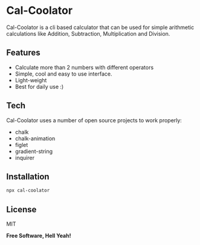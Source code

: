 # Cal-Coolator

Cal-Coolator is a cli based calculator that can be used for simple arithmetic calculations like Addition, Subtraction, Multiplication and Division.

## Features

- Calculate more than 2 numbers with different operators
- Simple, cool and easy to use interface.
- Light-weight
- Best for daily use :)

## Tech

Cal-Coolator uses a number of open source projects to work properly:

- chalk
- chalk-animation
- figlet
- gradient-string
- inquirer

## Installation

```sh
npx cal-coolator
```

## License

MIT

**Free Software, Hell Yeah!**
